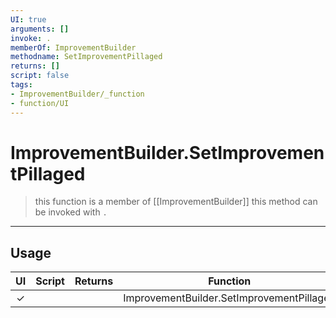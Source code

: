 ```yaml
---
UI: true
arguments: []
invoke: .
memberOf: ImprovementBuilder
methodname: SetImprovementPillaged
returns: []
script: false
tags:
- ImprovementBuilder/_function
- function/UI
---
```

# ImprovementBuilder.SetImprovementPillaged
> this function is a member of [[ImprovementBuilder]]
> this method can be invoked with `.`
-----
## Usage
|  UI | Script | Returns | Function | Arguments |
|:---:|:------:|-------:|:--------:|:---------|
|✓| ||ImprovementBuilder.SetImprovementPillaged||
